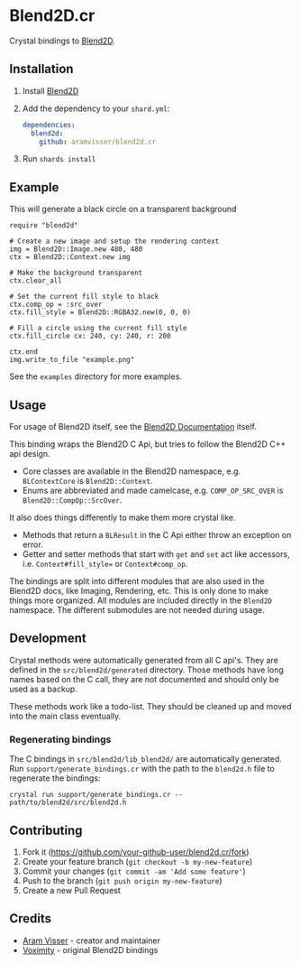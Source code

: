# Blend2D.cr

Crystal bindings to [Blend2D](https://blend2d.com).

## Installation

1. Install [Blend2D](https://blend2d.com/download.html)

2. Add the dependency to your `shard.yml`:

   ```yaml
   dependencies:
     blend2d:
       github: aramvisser/blend2d.cr
   ```

3. Run `shards install`

## Example

This will generate a black circle on a transparent background

```crystal
require "blend2d"

# Create a new image and setup the rendering context
img = Blend2D::Image.new 480, 480
ctx = Blend2D::Context.new img

# Make the background transparent
ctx.clear_all

# Set the current fill style to black
ctx.comp_op = :src_over
ctx.fill_style = Blend2D::RGBA32.new(0, 0, 0)

# Fill a circle using the current fill style
ctx.fill_circle cx: 240, cy: 240, r: 200

ctx.end
img.write_to_file "example.png"
```

See the `examples` directory for more examples.

## Usage

For usage of Blend2D itself, see the [Blend2D
Documentation](https://blend2d.com/doc/) itself.

This binding wraps the Blend2D C Api, but tries to follow the Blend2D C++ api design.

- Core classes are available in the Blend2D namespace, e.g. `BLContextCore` is
  `Blend2D::Context`.
- Enums are abbreviated and made camelcase, e.g. `COMP_OP_SRC_OVER` is
  `Blend2D::CompOp::SrcOver`.
  
It also does things differently to make them more crystal like.

- Methods that return a `BLResult` in the C Api either throw an exception on
  error.
- Getter and setter methods that start with `get` and `set` act like accessors,
  i.e. `Context#fill_style=` or `Context#comp_op`.
  
The bindings are split into different modules that are also used in the Blend2D
docs, like Imaging, Rendering, etc. This is only done to make things more
organized. All modules are included directly in the `Blend2D` namespace. The
different submodules are not needed during usage.

## Development

Crystal methods were automatically generated from all C api's. They are defined
in the `src/blend2d/generated` directory. Those methods have long names based on the C
call, they are not documented and should only be used as a backup.

These methods work like a todo-list. They should be cleaned up and moved into
the main class eventually.

### Regenerating bindings

The C bindings in `src/blend2d/lib_blend2d/` are automatically generated. Run `support/generate_bindings.cr`
with the path to the `blend2d.h` file to regenerate the bindings:

``` crystal
crystal run support/generate_bindings.cr -- path/to/blend2d/src/blend2d.h
```

## Contributing

1. Fork it (<https://github.com/your-github-user/blend2d.cr/fork>)
2. Create your feature branch (`git checkout -b my-new-feature`)
3. Commit your changes (`git commit -am 'Add some feature'`)
4. Push to the branch (`git push origin my-new-feature`)
5. Create a new Pull Request

## Credits

- [Aram Visser](https://github.com/aramvisser) - creator and maintainer
- [Voximity](https://github.com/voximity/blend2d-cr) - original Blend2D bindings
